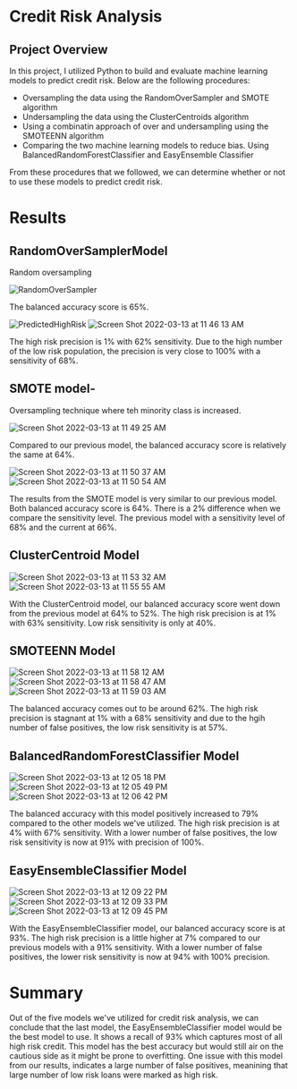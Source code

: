# Credit Risk Analysis
## Project Overview
In this project, I utilized Python to build and evaluate machine learning models to predict credit risk. 
Below are the following procedures:
- Oversampling the data using the RandomOverSampler and SMOTE algorithm
- Undersampling the data using the ClusterCentroids algorithm
- Using a combinatin approach of over and undersampling using the SMOTEENN algorithm
- Comparing the two machine learning models to reduce bias. Using BalancedRandomForestClassifier and EasyEnsemble Classifier

From these procedures that we followed, we can determine whether or not to use these models to predict credit risk. 

# Results
## RandomOverSamplerModel

Random oversampling

![RandomOverSampler](https://user-images.githubusercontent.com/91761603/158074395-c6654ae1-5c8c-44b5-be2d-738f9bf94aea.png)

The balanced accuracy score is 65%.

![PredictedHighRisk](https://user-images.githubusercontent.com/91761603/158074455-9452d27f-ec5c-4703-be50-5b1c1f22adc9.png)
![Screen Shot 2022-03-13 at 11 46 13 AM](https://user-images.githubusercontent.com/91761603/158074506-76c0cdb7-eacc-49a0-9694-70a9211fd9fc.png)

The high risk precision is 1% with 62% sensitivity.
Due to the high number of the low risk population, the precision is very close to 100% with a sensitivity of 68%.

## SMOTE model-
Oversampling technique where teh minority class is increased. 

![Screen Shot 2022-03-13 at 11 49 25 AM](https://user-images.githubusercontent.com/91761603/158074604-0d4db409-b8a8-4949-b1e8-5be14507b7ab.png)

Compared to our previous model, the balanced accuracy score is relatively the same at 64%.

![Screen Shot 2022-03-13 at 11 50 37 AM](https://user-images.githubusercontent.com/91761603/158074648-5918fbc4-39a1-40e3-997f-247b26f6ced4.png)
![Screen Shot 2022-03-13 at 11 50 54 AM](https://user-images.githubusercontent.com/91761603/158074654-03a0b204-4a7b-488a-8731-9c9f13e816c7.png)

The results from the SMOTE model is very similar to our previous model. 
Both balanced accuracy score is 64%. There is a 2% difference when we compare the sensitivity level. The previous model with a sensitivity level of 68% and the current at 66%.

## ClusterCentroid Model
![Screen Shot 2022-03-13 at 11 53 32 AM](https://user-images.githubusercontent.com/91761603/158074727-b5a87946-f926-4812-a859-db344fdd9c0e.png)
![Screen Shot 2022-03-13 at 11 55 55 AM](https://user-images.githubusercontent.com/91761603/158074806-2a10d3a5-629d-4b10-bd5d-c2a1a7358518.png)

With the ClusterCentroid model, our balanced accuracy score went down from the previous model at 64% to 52%.
The high risk precision is at 1% with 63% sensitivity. Low risk sensitivity is only at 40%.

## SMOTEENN Model
![Screen Shot 2022-03-13 at 11 58 12 AM](https://user-images.githubusercontent.com/91761603/158074871-c9b79de6-e1e8-49b3-9eab-161d17803690.png)
![Screen Shot 2022-03-13 at 11 58 47 AM](https://user-images.githubusercontent.com/91761603/158074886-35cfdcce-cd11-46be-be2d-54da77f7c9e4.png)
![Screen Shot 2022-03-13 at 11 59 03 AM](https://user-images.githubusercontent.com/91761603/158074894-0bf91151-4d72-40c8-a545-d23c0a092e8f.png)

The balanced accuracy comes out to be around 62%. 
The high risk precision is stagnant at 1% with a 68% sensitivity and due to the hgih number of false positives, the low risk sensitivity is at 57%. 

## BalancedRandomForestClassifier Model 
![Screen Shot 2022-03-13 at 12 05 18 PM](https://user-images.githubusercontent.com/91761603/158075056-ca10e965-a0f3-4071-b7c2-ff52f4655d6b.png)
![Screen Shot 2022-03-13 at 12 05 49 PM](https://user-images.githubusercontent.com/91761603/158075073-bccb23e4-91d9-4e82-9a97-8b8df4585be1.png)
![Screen Shot 2022-03-13 at 12 06 42 PM](https://user-images.githubusercontent.com/91761603/158075091-c01a471d-5050-486a-8fb2-9f00724cde38.png)

The balanced accuracy with this model positively increased to 79% compared to the other models we've utilized. The high risk precision is at 4% wiith 67% sensitivity. With a lower number of false positives, the low risk sensitivity is now at 91% with precision of 100%. 

## EasyEnsembleClassifier Model
![Screen Shot 2022-03-13 at 12 09 22 PM](https://user-images.githubusercontent.com/91761603/158075188-89eb2d27-4fb1-4dbd-8b9d-30b8f84947af.png)
![Screen Shot 2022-03-13 at 12 09 33 PM](https://user-images.githubusercontent.com/91761603/158075198-2bf516c3-a7fa-4374-bb08-ef33c1d18f70.png)
![Screen Shot 2022-03-13 at 12 09 45 PM](https://user-images.githubusercontent.com/91761603/158075201-526a2c2e-d353-4dda-a90c-17b8fedc2881.png)

With the EasyEnsembleClassifier model, our balanced accuracy score is at 93%. The high risk precision is a little higher at 7% compared to our previous models with a 91% sensitivity. With a lower number of false positives, the lower risk sensitivity is now at 94% with 100% precision. 

# Summary
Out of the five models we've utilized for credit risk analysis, we can conclude that the last model, the EasyEnsembleClassifier model would be the best model to use. It shows a recall of 93% which captures most of all high risk credit. This model has the best accuracy but would still air on the cautious side as it might be prone to overfitting. One issue with this model from our results, indicates a large number of false positives, meanining that large number of low risk loans were marked as high risk.

